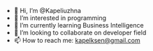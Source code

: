 - 👋 Hi, I’m @Kapeliuzhna
- 👀 I’m interested in programming
- 🌱 I’m currently learning Business Intelligence
- 💞️ I’m looking to collaborate on developer field
- 📫 How to reach me: kapelksen@gmail.com

<!---
Kapeliuzhna/Kapeliuzhna is a ✨ special ✨ repository because its `README.md` (this file) appears on your GitHub profile.
You can click the Preview link to take a look at your changes.
--->
